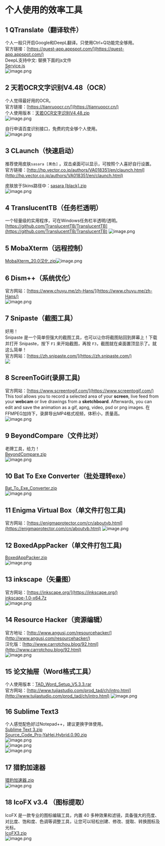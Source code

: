 # 个人使用的效率工具

## 1 QTranslate（翻译软件）
个人一般只开启Google和DeepL翻译。只使用Ctrl+Q功能完全够用。  
官方链接：[https://quest-app.appspot.com/](https://quest-app.appspot.com/)  
DeepL支持中文: 替换下面的js文件  
[Service.js](https://www.yuque.com/attachments/yuque/0/2020/js/242320/1590207377220-888421dd-daaa-4331-9eb8-083543fae816.js?_lake_card=%7B%22uid%22%3A%221590207373389-0%22%2C%22src%22%3A%22https%3A%2F%2Fwww.yuque.com%2Fattachments%2Fyuque%2F0%2F2020%2Fjs%2F242320%2F1590207377220-888421dd-daaa-4331-9eb8-083543fae816.js%22%2C%22name%22%3A%22Service.js%22%2C%22size%22%3A2801%2C%22type%22%3A%22text%2Fjavascript%22%2C%22ext%22%3A%22js%22%2C%22progress%22%3A%7B%22percent%22%3A99%7D%2C%22status%22%3A%22done%22%2C%22percent%22%3A0%2C%22id%22%3A%22zNrZ7%22%2C%22card%22%3A%22file%22%7D)  
![image.png](https://cdn.nlark.com/yuque/0/2020/png/242320/1590206995003-650b7c0e-c826-4e22-8083-49f99b21febf.png#align=left&display=inline&height=359&margin=%5Bobject%20Object%5D&name=image.png&originHeight=359&originWidth=511&size=43600&status=done&style=none&width=511) 
## 2 天若OCR文字识别V4.48（OCR）
个人觉得最好用的OCR。  
官方链接：[https://tianruoocr.cn/](https://tianruoocr.cn/)  
个人使用版本：[天若OCR文字识别V4.48.zip](https://www.yuque.com/attachments/yuque/0/2020/zip/242320/1590207781269-5a5378a0-00a7-47da-a75f-85056082bfe1.zip?_lake_card=%7B%22uid%22%3A%221590207766638-0%22%2C%22src%22%3A%22https%3A%2F%2Fwww.yuque.com%2Fattachments%2Fyuque%2F0%2F2020%2Fzip%2F242320%2F1590207781269-5a5378a0-00a7-47da-a75f-85056082bfe1.zip%22%2C%22name%22%3A%22%E5%A4%A9%E8%8B%A5OCR%E6%96%87%E5%AD%97%E8%AF%86%E5%88%ABV4.48.zip%22%2C%22size%22%3A14256336%2C%22type%22%3A%22application%2Fzip%22%2C%22ext%22%3A%22zip%22%2C%22progress%22%3A%7B%22percent%22%3A99%7D%2C%22status%22%3A%22done%22%2C%22percent%22%3A0%2C%22id%22%3A%2262mAB%22%2C%22card%22%3A%22file%22%7D)  
![image.png](https://cdn.nlark.com/yuque/0/2020/png/242320/1590207694153-b4756e4e-bc0b-4acd-b7a4-8cbf04420fa8.png#align=left&display=inline&height=388&margin=%5Bobject%20Object%5D&name=image.png&originHeight=388&originWidth=419&size=27694&status=done&style=none&width=419)  

自行申请百度识别接口，免费的完全够个人使用。  
![image.png](https://cdn.nlark.com/yuque/0/2020/png/242320/1590207833333-be096820-7f3f-4217-8c69-37e1decbeb22.png#align=left&display=inline&height=238&margin=%5Bobject%20Object%5D&name=image.png&originHeight=238&originWidth=419&size=8799&status=done&style=none&width=419)  
## 3 CLaunch（快速启动）  
推荐使用皮肤`sasara [黑色]` 。双击桌面可以显示，可按照个人喜好自行设置。  
官方链接：[http://hp.vector.co.jp/authors/VA018351/en/claunch.html](http://hp.vector.co.jp/authors/VA018351/en/claunch.html)  

皮肤放于Skins路径中：[sasara [black].zip](https://www.yuque.com/attachments/yuque/0/2020/zip/242320/1590207959332-4ad4e2fc-f416-4b4b-a670-b58ad9a89710.zip?_lake_card=%7B%22uid%22%3A%221590207955514-0%22%2C%22src%22%3A%22https%3A%2F%2Fwww.yuque.com%2Fattachments%2Fyuque%2F0%2F2020%2Fzip%2F242320%2F1590207959332-4ad4e2fc-f416-4b4b-a670-b58ad9a89710.zip%22%2C%22name%22%3A%22sasara+%5Bblack%5D.zip%22%2C%22size%22%3A53651%2C%22type%22%3A%22application%2Fzip%22%2C%22ext%22%3A%22zip%22%2C%22progress%22%3A%7B%22percent%22%3A99%7D%2C%22status%22%3A%22done%22%2C%22percent%22%3A0%2C%22id%22%3A%22BiGgA%22%2C%22card%22%3A%22file%22%7D)  
![image.png](https://cdn.nlark.com/yuque/0/2020/png/242320/1590206801894-02255e6c-5e0c-4921-a2b2-80fa19818802.png#align=left&display=inline&height=336&margin=%5Bobject%20Object%5D&name=image.png&originHeight=336&originWidth=916&size=153542&status=done&style=none&width=916)  
## 4 TranslucentTB（任务栏透明）  
一个轻量级的实用程序，可在Windows任务栏半透明/透明。  
[https://github.com/TranslucentTB/TranslucentTB](https://github.com/TranslucentTB/TranslucentTB)
![image.png](https://cdn.nlark.com/yuque/0/2020/png/242320/1590208548499-2fddda44-c5fd-4a49-be8c-24ff40880155.png#align=left&display=inline&height=239&margin=%5Bobject%20Object%5D&name=image.png&originHeight=239&originWidth=725&size=198707&status=done&style=none&width=725)  
## 5 MobaXterm（远程控制）  
[MobaXterm_20.0汉化.zip](https://www.yuque.com/attachments/yuque/0/2020/zip/242320/1590208346819-13025f37-a63b-4c7a-af0f-50c30b7cccfa.zip?_lake_card=%7B%22uid%22%3A%221590208326086-0%22%2C%22src%22%3A%22https%3A%2F%2Fwww.yuque.com%2Fattachments%2Fyuque%2F0%2F2020%2Fzip%2F242320%2F1590208346819-13025f37-a63b-4c7a-af0f-50c30b7cccfa.zip%22%2C%22name%22%3A%22MobaXterm_20.0%E6%B1%89%E5%8C%96.zip%22%2C%22size%22%3A29380500%2C%22type%22%3A%22application%2Fzip%22%2C%22ext%22%3A%22zip%22%2C%22progress%22%3A%7B%22percent%22%3A99%7D%2C%22status%22%3A%22done%22%2C%22percent%22%3A0%2C%22id%22%3A%22iNYtK%22%2C%22card%22%3A%22file%22%7D)![image.png](https://cdn.nlark.com/yuque/0/2020/png/242320/1590208215411-3be64218-2b8c-407e-8432-13f585d352c4.png#align=left&display=inline&height=779&margin=%5Bobject%20Object%5D&name=image.png&originHeight=779&originWidth=1060&size=82411&status=done&style=none&width=1060)  
## 6 Dism++（系统优化）  
官方网站：[https://www.chuyu.me/zh-Hans/](https://www.chuyu.me/zh-Hans/)  
![image.png](https://cdn.nlark.com/yuque/0/2020/png/242320/1590208696829-edd10019-3b96-4860-b387-08d7594bcea7.png#align=left&display=inline&height=693&margin=%5Bobject%20Object%5D&name=image.png&originHeight=693&originWidth=986&size=69513&status=done&style=none&width=986)  
## 7 Snipaste（截图工具）  
好用！  
Snipaste 是一个简单但强大的截图工具，也可以让你将截图贴回到屏幕上！下载并打开 Snipaste，按下 `F1` 来开始截图，再按 `F3`，截图就在桌面置顶显示了。就这么简单！  
官方网站：[https://zh.snipaste.com/](https://zh.snipaste.com/)  
![](https://cdn.nlark.com/yuque/0/2020/png/242320/1590208802088-6de65f83-453a-420e-b21c-e518fcad2978.png#align=left&display=inline&height=607&margin=%5Bobject%20Object%5D&originHeight=607&originWidth=800&size=0&status=done&style=none&width=800)  
## 8 ScreenToGif(录屏工具)  
官方网站：[https://www.screentogif.com/](https://www.screentogif.com/)  
This tool allows you to record a selected area of your **screen**, live feed from your **webcam** or live drawings from a **sketchboard**. Afterwards, you can edit and save the animation as a gif, apng, video, psd or png images.
在FFMPEG加持下，录屏导出MP4格式视频，体积小，质量高。  
![image.png](https://cdn.nlark.com/yuque/0/2020/png/242320/1590208955953-81a96927-85e2-4d68-8954-8ecce287bcb4.png#align=left&display=inline&height=213&margin=%5Bobject%20Object%5D&name=image.png&originHeight=213&originWidth=486&size=16051&status=done&style=none&width=486)  
## 9 BeyondCompare（文件比对）  
老牌工具，给力！  
[BeyondCompare.zip](https://www.yuque.com/attachments/yuque/0/2020/zip/242320/1590209120261-4303406c-4236-481e-8581-333000f7552a.zip?_lake_card=%7B%22uid%22%3A%221590209105005-0%22%2C%22src%22%3A%22https%3A%2F%2Fwww.yuque.com%2Fattachments%2Fyuque%2F0%2F2020%2Fzip%2F242320%2F1590209120261-4303406c-4236-481e-8581-333000f7552a.zip%22%2C%22name%22%3A%22BeyondCompare.zip%22%2C%22size%22%3A17259247%2C%22type%22%3A%22application%2Fzip%22%2C%22ext%22%3A%22zip%22%2C%22progress%22%3A%7B%22percent%22%3A99%7D%2C%22status%22%3A%22done%22%2C%22percent%22%3A0%2C%22id%22%3A%22ixnIm%22%2C%22card%22%3A%22file%22%7D)  
![image.png](https://cdn.nlark.com/yuque/0/2020/png/242320/1590209099771-32b803cd-ab63-4934-9846-5adf09a2b02e.png#align=left&display=inline&height=792&margin=%5Bobject%20Object%5D&name=image.png&originHeight=792&originWidth=1181&size=82053&status=done&style=none&width=1181)  
## 10 Bat To Exe Converter（批处理转exe）  
[Bat_To_Exe_Converter.zip](https://www.yuque.com/attachments/yuque/0/2020/zip/242320/1590209152694-390acf7d-02f1-4184-82b4-f4850995f13a.zip?_lake_card=%7B%22uid%22%3A%221590209145782-0%22%2C%22src%22%3A%22https%3A%2F%2Fwww.yuque.com%2Fattachments%2Fyuque%2F0%2F2020%2Fzip%2F242320%2F1590209152694-390acf7d-02f1-4184-82b4-f4850995f13a.zip%22%2C%22name%22%3A%22Bat_To_Exe_Converter.zip%22%2C%22size%22%3A3861016%2C%22type%22%3A%22application%2Fzip%22%2C%22ext%22%3A%22zip%22%2C%22progress%22%3A%7B%22percent%22%3A99%7D%2C%22status%22%3A%22done%22%2C%22percent%22%3A0%2C%22id%22%3A%22ffLBD%22%2C%22card%22%3A%22file%22%7D)  
![image.png](https://cdn.nlark.com/yuque/0/2020/png/242320/1590209163508-9c2a0c09-ada1-4ec9-b4aa-ae765f65c53e.png#align=left&display=inline&height=672&margin=%5Bobject%20Object%5D&name=image.png&originHeight=672&originWidth=1087&size=64891&status=done&style=none&width=1087)  
## 11 Enigma Virtual Box（单文件打包工具)  
官方网站：[https://enigmaprotector.com/cn/aboutvb.html](https://enigmaprotector.com/cn/aboutvb.html)
![image.png](https://cdn.nlark.com/yuque/0/2020/png/242320/1590209374813-ae35b728-ab1c-4db1-bb10-dc3c2b279059.png#align=left&display=inline&height=541&margin=%5Bobject%20Object%5D&name=image.png&originHeight=541&originWidth=768&size=25267&status=done&style=none&width=768)  
## 12 BoxedAppPacker（单文件打包工具)  
[BoxedAppPacker.zip](https://www.yuque.com/attachments/yuque/0/2020/zip/242320/1590209506665-d9dc9654-38e2-4998-93f3-3204f0d9e6ee.zip?_lake_card=%7B%22uid%22%3A%221590209495566-0%22%2C%22src%22%3A%22https%3A%2F%2Fwww.yuque.com%2Fattachments%2Fyuque%2F0%2F2020%2Fzip%2F242320%2F1590209506665-d9dc9654-38e2-4998-93f3-3204f0d9e6ee.zip%22%2C%22name%22%3A%22BoxedAppPacker.zip%22%2C%22size%22%3A9895881%2C%22type%22%3A%22application%2Fzip%22%2C%22ext%22%3A%22zip%22%2C%22progress%22%3A%7B%22percent%22%3A99%7D%2C%22status%22%3A%22done%22%2C%22percent%22%3A0%2C%22id%22%3A%221UbsP%22%2C%22card%22%3A%22file%22%7D)  
![image.png](https://cdn.nlark.com/yuque/0/2020/png/242320/1590209513420-31911e1b-9e01-4f22-ad42-2ba210bbed30.png#align=left&display=inline&height=662&margin=%5Bobject%20Object%5D&name=image.png&originHeight=662&originWidth=946&size=68821&status=done&style=none&width=946)  
## 13 inkscape（矢量图）  
官方网站：[https://inkscape.org/](https://inkscape.org/)  
[inkscape-1.0-x64.7z](https://www.yuque.com/attachments/yuque/0/2020/7z/242320/1590211507265-6697175d-64f8-4024-8765-c5ec04528433.7z?_lake_card=%7B%22uid%22%3A%221590211453971-0%22%2C%22src%22%3A%22https%3A%2F%2Fwww.yuque.com%2Fattachments%2Fyuque%2F0%2F2020%2F7z%2F242320%2F1590211507265-6697175d-64f8-4024-8765-c5ec04528433.7z%22%2C%22name%22%3A%22inkscape-1.0-x64.7z%22%2C%22size%22%3A87032601%2C%22type%22%3A%22%22%2C%22ext%22%3A%227z%22%2C%22progress%22%3A%7B%22percent%22%3A99%7D%2C%22status%22%3A%22done%22%2C%22percent%22%3A0%2C%22id%22%3A%22lCmt7%22%2C%22card%22%3A%22file%22%7D)  
![image.png](https://cdn.nlark.com/yuque/0/2020/png/242320/1590209559805-40bf4c59-c4c5-4ec7-b600-a2d5ace8460c.png#align=left&display=inline&height=449&margin=%5Bobject%20Object%5D&name=image.png&originHeight=449&originWidth=541&size=44378&status=done&style=none&width=541)  
## 14 Resource Hacker（资源编辑）  
官方地址：[http://www.angusj.com/resourcehacker/](http://www.angusj.com/resourcehacker/)  
汉化版：[http://www.carrotchou.blog/92.html](http://www.carrotchou.blog/92.html)  
![image.png](https://cdn.nlark.com/yuque/0/2020/png/242320/1590211997399-748a097d-ffe8-46e8-9b35-154e7c3f0996.png#align=left&display=inline&height=742&margin=%5Bobject%20Object%5D&name=image.png&originHeight=742&originWidth=1236&size=53635&status=done&style=none&width=1236)  
## 15 论文抽屉（Word格式工具）  
个人使用版本：[TAD_Word_Setup_V5.3.3.rar](https://www.yuque.com/attachments/yuque/0/2020/rar/242320/1590212027139-882934a7-5dcc-4bc4-acbb-037322eaeba4.rar?_lake_card=%7B%22uid%22%3A%221590212021568-0%22%2C%22src%22%3A%22https%3A%2F%2Fwww.yuque.com%2Fattachments%2Fyuque%2F0%2F2020%2Frar%2F242320%2F1590212027139-882934a7-5dcc-4bc4-acbb-037322eaeba4.rar%22%2C%22name%22%3A%22TAD_Word_Setup_V5.3.3.rar%22%2C%22size%22%3A2947042%2C%22type%22%3A%22%22%2C%22ext%22%3A%22rar%22%2C%22progress%22%3A%7B%22percent%22%3A99%7D%2C%22status%22%3A%22done%22%2C%22percent%22%3A0%2C%22id%22%3A%225mvua%22%2C%22card%22%3A%22file%22%7D)  
官方网站：[http://www.tujiastudio.com/prod_tad/ch/intro.html](http://www.tujiastudio.com/prod_tad/ch/intro.html)
![image.png](https://cdn.nlark.com/yuque/0/2020/png/242320/1590211982366-5d6b9dad-6f59-4ef3-9998-47db30eaeae8.png#align=left&display=inline&height=192&margin=%5Bobject%20Object%5D&name=image.png&originHeight=192&originWidth=192&size=6976&status=done&style=none&width=192)  
## 16 Sublime Text3   
个人感觉配色好过Notepad++，建议更换字体使用。  
[Sublime Text 3.zip](https://www.yuque.com/attachments/yuque/0/2020/zip/242320/1590219618558-2a677f69-0fa3-4809-94be-f84bc6d5a295.zip?_lake_card=%7B%22uid%22%3A%221590219543719-0%22%2C%22src%22%3A%22https%3A%2F%2Fwww.yuque.com%2Fattachments%2Fyuque%2F0%2F2020%2Fzip%2F242320%2F1590219618558-2a677f69-0fa3-4809-94be-f84bc6d5a295.zip%22%2C%22name%22%3A%22Sublime+Text+3.zip%22%2C%22size%22%3A95016125%2C%22type%22%3A%22application%2Fzip%22%2C%22ext%22%3A%22zip%22%2C%22progress%22%3A%7B%22percent%22%3A99%7D%2C%22status%22%3A%22done%22%2C%22percent%22%3A0%2C%22id%22%3A%22J3QvB%22%2C%22card%22%3A%22file%22%7D)  
[Source_Code_Pro-YaHei.Hybrid.0.90.zip](https://www.yuque.com/attachments/yuque/0/2020/zip/242320/1590219744322-9db283fb-c72f-4c5b-8889-97e52e1c5fea.zip?_lake_card=%7B%22uid%22%3A%221590219732534-0%22%2C%22src%22%3A%22https%3A%2F%2Fwww.yuque.com%2Fattachments%2Fyuque%2F0%2F2020%2Fzip%2F242320%2F1590219744322-9db283fb-c72f-4c5b-8889-97e52e1c5fea.zip%22%2C%22name%22%3A%22Source_Code_Pro-YaHei.Hybrid.0.90.zip%22%2C%22size%22%3A13741763%2C%22type%22%3A%22application%2Fzip%22%2C%22ext%22%3A%22zip%22%2C%22progress%22%3A%7B%22percent%22%3A99%7D%2C%22status%22%3A%22done%22%2C%22percent%22%3A0%2C%22id%22%3A%22TCjkd%22%2C%22card%22%3A%22file%22%7D)  
![image.png](https://cdn.nlark.com/yuque/0/2020/png/242320/1590219555155-ce7b5da8-ab37-4251-8319-392be8809be3.png#align=left&display=inline&height=687&margin=%5Bobject%20Object%5D&name=image.png&originHeight=687&originWidth=1185&size=29632&status=done&style=none&width=1185)  
![image.png](https://cdn.nlark.com/yuque/0/2020/png/242320/1590219696757-0d558685-2366-45cd-860e-936e8d08bc16.png#align=left&display=inline&height=627&margin=%5Bobject%20Object%5D&name=image.png&originHeight=627&originWidth=720&size=49693&status=done&style=none&width=720)  
![image.png](https://cdn.nlark.com/yuque/0/2020/png/242320/1590219712172-c3d3b765-4ee6-4ec1-8fbc-9155abde49d7.png#align=left&display=inline&height=470&margin=%5Bobject%20Object%5D&name=image.png&originHeight=470&originWidth=418&size=24055&status=done&style=none&width=418)  
## 17 猎豹加速器  
[猎豹加速器.zip](https://www.yuque.com/attachments/yuque/0/2020/zip/242320/1590219803346-c1a066cc-9691-405d-9768-de5c07c856e8.zip?_lake_card=%7B%22uid%22%3A%221590219792622-0%22%2C%22src%22%3A%22https%3A%2F%2Fwww.yuque.com%2Fattachments%2Fyuque%2F0%2F2020%2Fzip%2F242320%2F1590219803346-c1a066cc-9691-405d-9768-de5c07c856e8.zip%22%2C%22name%22%3A%22%E7%8C%8E%E8%B1%B9%E5%8A%A0%E9%80%9F%E5%99%A8.zip%22%2C%22size%22%3A11468109%2C%22type%22%3A%22application%2Fzip%22%2C%22ext%22%3A%22zip%22%2C%22progress%22%3A%7B%22percent%22%3A99%7D%2C%22status%22%3A%22done%22%2C%22percent%22%3A0%2C%22id%22%3A%22jH29N%22%2C%22card%22%3A%22file%22%7D)  
![image.png](https://cdn.nlark.com/yuque/0/2020/png/242320/1590219825280-ffc5bd8f-6a61-45b0-b4f0-83ed339a2c06.png#align=left&display=inline&height=652&margin=%5Bobject%20Object%5D&name=image.png&originHeight=652&originWidth=632&size=88089&status=done&style=none&width=632)  
## 18 IcoFX v3.4 （图标提取）  
IcoFX 是一款专业的图标编辑工具，内置 40 多种效果和滤镜，具备强大的亮度、对比度、饱和度、色调等调整工具，让您可以轻松创建、修改、提取、转换图标及光标。  
[IcoFX3.zip](https://www.yuque.com/attachments/yuque/0/2020/zip/242320/1590219986760-151d9c16-9731-4132-a157-4bb50d129b56.zip?_lake_card=%7B%22uid%22%3A%221590219971218-0%22%2C%22src%22%3A%22https%3A%2F%2Fwww.yuque.com%2Fattachments%2Fyuque%2F0%2F2020%2Fzip%2F242320%2F1590219986760-151d9c16-9731-4132-a157-4bb50d129b56.zip%22%2C%22name%22%3A%22IcoFX3.zip%22%2C%22size%22%3A19474046%2C%22type%22%3A%22application%2Fzip%22%2C%22ext%22%3A%22zip%22%2C%22progress%22%3A%7B%22percent%22%3A99%7D%2C%22status%22%3A%22done%22%2C%22percent%22%3A0%2C%22id%22%3A%22lKOW4%22%2C%22card%22%3A%22file%22%7D)  
![image.png](https://cdn.nlark.com/yuque/0/2020/png/242320/1590220039649-14331aa1-2f6d-432f-85ef-0aa3b00f1c55.png#align=left&display=inline&height=707&margin=%5Bobject%20Object%5D&name=image.png&originHeight=707&originWidth=958&size=79977&status=done&style=none&width=958)  
